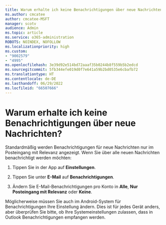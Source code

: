```yaml
---
title: Warum erhalte ich keine Benachrichtigungen über neue Nachrichten?
ms.author: cmcatee
author: cmcatee-MSFT
manager: scotv
audience: Admin
ms.topic: article
ms.service: o365-administration
ROBOTS: NOINDEX, NOFOLLOW
ms.localizationpriority: high
ms.custom:
- "9002579"
- "4995"
ms.openlocfilehash: 3e39d92e514bd72aaaf35b0244b8f559b5b2edcd
ms.sourcegitcommit: 5fb344efe019d0f7e641a59b2bd0535e6cbafb72
ms.translationtype: HT
ms.contentlocale: de-DE
ms.lasthandoff: 06/29/2022
ms.locfileid: "66507666"
---
```

# <a name="why-dont-i-get-new-message-notifications"></a>Warum erhalte ich keine Benachrichtigungen über neue Nachrichten?

Standardmäßig werden Benachrichtigungen für neue Nachrichten nur im Posteingang mit Relevanz angezeigt. Wenn Sie über alle neuen Nachrichten benachrichtigt werden möchten:

1. Tippen Sie in der App auf **Einstellungen**.

2. Tippen Sie unter **E-Mail** auf **Benachrichtigungen**.

3. Ändern Sie E-Mail-Benachrichtigungen pro Konto in **Alle**, **Nur Posteingang mit Relevanz** oder **Keine**.

Möglicherweise müssen Sie auch im Android-System für Benachrichtigungen Ihre Einstellung ändern. Dies ist für jedes Gerät anders, aber überprüfen Sie bitte, ob Ihre Systemeinstellungen zulassen, dass in Outlook Benachrichtigungen empfangen werden.

